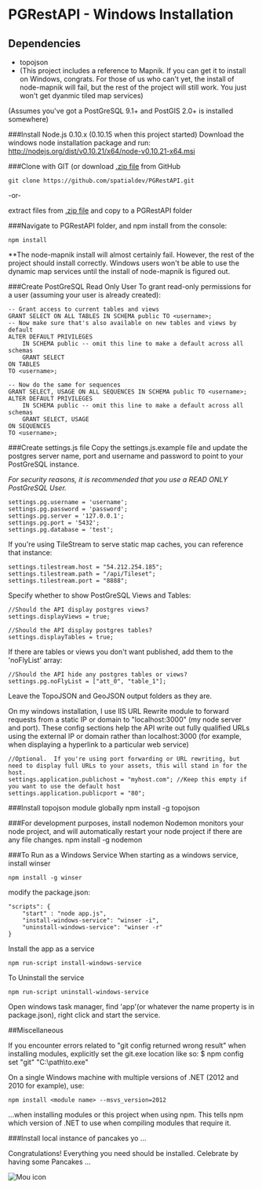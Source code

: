 PGRestAPI - Windows Installation
=========

## Dependencies

* topojson
* (This project includes a reference to Mapnik.  If you can get it to install on Windows, congrats.  For those of us who can't yet, the install of node-mapnik will fail, but the rest of the project will still work.  You just won't get dyanmic tiled map services)

(Assumes you've got a PostGreSQL 9.1+ and PostGIS 2.0+ is installed somewhere)

###Install Node.js 0.10.x (0.10.15 when this project started)
Download the windows node installation package and run: http://nodejs.org/dist/v0.10.21/x64/node-v0.10.21-x64.msi

###Clone with GIT (or download [.zip file](https://github.com/spatialdev/PGRestAPI/archive/docs.zip) from GitHub

    git clone https://github.com/spatialdev/PGRestAPI.git

-or-

extract files from [.zip file](https://github.com/spatialdev/PGRestAPI/archive/docs.zip) and copy to a PGRestAPI folder

###Navigate to PGRestAPI folder, and npm install
from the console:  

    npm install

**The node-mapnik install will almost certainly fail.  However, the rest of the project should install correctly.  Windows users won't be able to use the dynamic map services until the install of node-mapnik is figured out. 

###Create PostGreSQL Read Only User
To grant read-only permissions for a user (assuming your user is already created):  

	-- Grant access to current tables and views
	GRANT SELECT ON ALL TABLES IN SCHEMA public TO <username>;
	-- Now make sure that's also available on new tables and views by default
	ALTER DEFAULT PRIVILEGES
		IN SCHEMA public -- omit this line to make a default across all schemas
		GRANT SELECT
	ON TABLES 
	TO <username>;

	-- Now do the same for sequences
	GRANT SELECT, USAGE ON ALL SEQUENCES IN SCHEMA public TO <username>;
	ALTER DEFAULT PRIVILEGES
		IN SCHEMA public -- omit this line to make a default across all schemas
		GRANT SELECT, USAGE
	ON SEQUENCES 
	TO <username>;

###Create settings.js file
Copy the settings.js.example file and update the postgres server name, port and username and password to point to your PostGreSQL instance.  

*For security reasons, it is recommended that you use a READ ONLY PostGreSQL User.*

	settings.pg.username = 'username';
	settings.pg.password = 'password';
	settings.pg.server = '127.0.0.1';
	settings.pg.port = '5432';
	settings.pg.database = 'test';

If you're using TileStream to serve static map caches, you can reference that instance:

	settings.tilestream.host = "54.212.254.185";
	settings.tilestream.path = "/api/Tileset";
	settings.tilestream.port = "8888";

Specify whether to show PostGreSQL Views and Tables:

	//Should the API display postgres views?
	settings.displayViews = true;

	//Should the API display postgres tables?
	settings.displayTables = true;

If there are tables or views you don't want published, add them to the 'noFlyList' array:

	//Should the API hide any postgres tables or views?
	settings.pg.noFlyList = ["att_0", "table_1"];


Leave the TopoJSON and GeoJSON output folders as they are.

On my windows installation, I use IIS URL Rewrite module to forward requests from a static IP or domain to "localhost:3000" (my node server and port).
These config sections help the API write out fully qualified URLs using the external IP or domain rather than localhost:3000 (for example, when displaying a hyperlink to a particular web service)

	//Optional.  If you're using port forwarding or URL rewriting, but need to display full URLs to your assets, this will stand in for the host.
	settings.application.publichost = "myhost.com"; //Keep this empty if you want to use the default host
	settings.application.publicport = "80";


###Install topojson module globally
    npm install -g topojson

###For development purposes, install nodemon
Nodemon monitors your node project, and will automatically restart your node project if there are any file changes.
	npm install -g nodemon

###To Run as a Windows Service
When starting as a windows service, install winser
	
	npm install -g winser


modify the package.json:  

	"scripts": {
		"start" : "node app.js",
		"install-windows-service": "winser -i",
		"uninstall-windows-service": "winser -r"
	}

Install the app as a service
	
	npm run-script install-windows-service

To Uninstall the service

	npm run-script uninstall-windows-service

Open windows task manager, find 'app'(or whatever the name property is in package.json), right click and start the service.


##Miscellaneous

If you encounter errors related to "git config returned wrong result" when installing modules, explicitly set the git.exe location like so: $ npm config set "git" "C:\path\to.exe" 

On a single Windows machine with multiple versions of .NET (2012 and 2010 for example), use:

	npm install <module name> --msvs_version=2012

...when installing modules or this project when using npm.  This tells npm which version of .NET to use when compiling modules that require it.

###Install local instance of pancakes yo …

Congratulations!  Everything you need should be installed.  Celebrate by having some Pancakes …

![Mou icon](http://173.201.28.147/pgRESTAPI/chubbs.JPG)